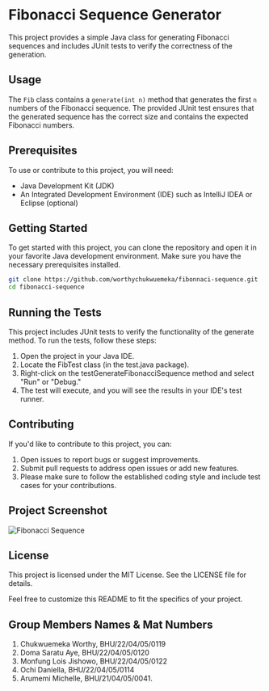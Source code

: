 # Fibonacci Sequence Generator

This project provides a simple Java class for generating Fibonacci sequences and includes JUnit tests to verify the correctness of the generation.

## Usage

The `Fib` class contains a `generate(int n)` method that generates the first `n` numbers of the Fibonacci sequence. The provided JUnit test ensures that the generated sequence has the correct size and contains the expected Fibonacci numbers.

## Prerequisites

To use or contribute to this project, you will need:

- Java Development Kit (JDK)
- An Integrated Development Environment (IDE) such as IntelliJ IDEA or Eclipse (optional)

## Getting Started

To get started with this project, you can clone the repository and open it in your favorite Java development environment. Make sure you have the necessary prerequisites installed.

```bash
git clone https://github.com/worthychukwuemeka/fibonnaci-sequence.git
cd fibonacci-sequence
```

## Running the Tests
This project includes JUnit tests to verify the functionality of the generate method. To run the tests, follow these steps:

1. Open the project in your Java IDE.
2. Locate the FibTest class (in the test.java package).
3. Right-click on the testGenerateFibonacciSequence method and select "Run" or "Debug."
4. The test will execute, and you will see the results in your IDE's test runner.

## Contributing
If you'd like to contribute to this project, you can:

1. Open issues to report bugs or suggest improvements.
2. Submit pull requests to address open issues or add new features.
3. Please make sure to follow the established coding style and include test cases for your contributions.

## Project Screenshot
![Fibonacci Sequence](https://drive.google.com/file/d/16FbgvfpvgQMfcvOo-I2wQQ6LdtyJSeU9/view?usp=sharing)

## License
This project is licensed under the MIT License. See the LICENSE file for details.

Feel free to customize this README to fit the specifics of your project.

## Group Members Names & Mat Numbers
1. Chukwuemeka Worthy, BHU/22/04/05/0119
2. Doma Saratu Aye, BHU/22/04/05/0120
3. Monfung Lois Jishowo, BHU/22/04/05/0122
4. Ochi Daniella, BHU/22/04/05/0114
5. Arumemi Michelle, BHU/21/04/05/0041.
